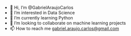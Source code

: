 - 👋 Hi, I’m @GabrielAraujoCarlos
- 👀 I’m interested in Data Science
- 🌱 I’m currently learning Python
- 💞️ I’m looking to collaborate on machine learning projects
- 📫 How to reach me gabriel.araujo.carlos@gmail.com

<!---
GabrielAraujoCarlos/GabrielAraujoCarlos is a ✨ special ✨ repository because its `README.md` (this file) appears on your GitHub profile.
You can click the Preview link to take a look at your changes.
--->
